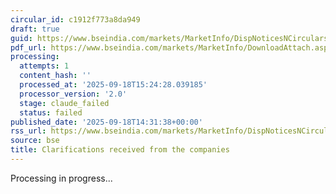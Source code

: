 ```yaml
---
circular_id: c1912f773a8da949
draft: true
guid: https://www.bseindia.com/markets/MarketInfo/DispNoticesNCirculars.aspx?Noticeid={F03A1962-A50A-4CCC-B877-B2B0061DBD14}&noticeno=20250918-57&dt=09/18/2025&icount=57&totcount=61&flag=0
pdf_url: https://www.bseindia.com/markets/MarketInfo/DownloadAttach.aspx?id=20250918-57&attachedId=c33b6391-1e7f-470c-b872-d67a1a55cbce
processing:
  attempts: 1
  content_hash: ''
  processed_at: '2025-09-18T15:24:28.039185'
  processor_version: '2.0'
  stage: claude_failed
  status: failed
published_date: '2025-09-18T14:31:38+00:00'
rss_url: https://www.bseindia.com/markets/MarketInfo/DispNoticesNCirculars.aspx?Noticeid={F03A1962-A50A-4CCC-B877-B2B0061DBD14}&noticeno=20250918-57&dt=09/18/2025&icount=57&totcount=61&flag=0
source: bse
title: Clarifications received from the companies
---
```


Processing in progress...